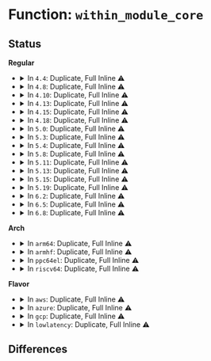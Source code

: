 # Function: <code>within_module_core</code>

## Status
<b>Regular</b>
<ul>
<li>
<details>
<summary>In <code>4.4</code>: Duplicate, Full Inline ⚠️</summary>

**Collision:** Static Duplication

**Inline:** Full

**Transformation:** False

**Instances:**

```
In kernel/module.c (ffffffff81106821)
Location: include/linux/module.h:506
Inline: True
Inline callers:
  - kernel/module.c:lookup_module_symbol_name
  - kernel/module.c:lookup_module_symbol_attrs
```
```
In kernel/kprobes.c (ffffffff8112dea3)
Location: include/linux/module.h:506
Inline: True
```
```
In kernel/trace/ftrace.c (ffffffff81144de7)
Location: include/linux/module.h:506
Inline: True
Inline callers:
  - kernel/trace/ftrace.c:ftrace_release_mod
```
```
In kernel/jump_label.c (ffffffff8118ae2a)
Location: include/linux/module.h:506
Inline: True
Inline callers:
  - kernel/jump_label.c:jump_label_del_module
  - kernel/jump_label.c:jump_label_module_notify
```
</details>
</li>
<li>
<details>
<summary>In <code>4.8</code>: Duplicate, Full Inline ⚠️</summary>

**Collision:** Static Duplication

**Inline:** Full

**Transformation:** False

**Instances:**

```
In kernel/module.c (ffffffff81111ea3)
Location: include/linux/module.h:508
Inline: True
Inline callers:
  - kernel/module.c:lookup_module_symbol_attrs
  - kernel/module.c:lookup_module_symbol_name
```
```
In kernel/kprobes.c (ffffffff81136125)
Location: include/linux/module.h:508
Inline: True
```
```
In kernel/trace/ftrace.c (ffffffff8114d662)
Location: include/linux/module.h:508
Inline: True
Inline callers:
  - kernel/trace/ftrace.c:ftrace_module_enable
  - kernel/trace/ftrace.c:ftrace_release_mod
```
```
In kernel/jump_label.c (ffffffff8119d939)
Location: include/linux/module.h:508
Inline: True
Inline callers:
  - kernel/jump_label.c:jump_label_module_notify
  - kernel/jump_label.c:jump_label_del_module
```
</details>
</li>
<li>
<details>
<summary>In <code>4.10</code>: Duplicate, Full Inline ⚠️</summary>

**Collision:** Static Duplication

**Inline:** Full

**Transformation:** False

**Instances:**

```
In kernel/module.c (ffffffff81119623)
Location: include/linux/module.h:508
Inline: True
Inline callers:
  - kernel/module.c:lookup_module_symbol_attrs
  - kernel/module.c:lookup_module_symbol_name
```
```
In kernel/kprobes.c (ffffffff8113fea5)
Location: include/linux/module.h:508
Inline: True
```
```
In kernel/trace/ftrace.c (ffffffff811575a2)
Location: include/linux/module.h:508
Inline: True
Inline callers:
  - kernel/trace/ftrace.c:ftrace_module_enable
  - kernel/trace/ftrace.c:ftrace_release_mod
```
```
In kernel/jump_label.c (ffffffff811ad359)
Location: include/linux/module.h:508
Inline: True
Inline callers:
  - kernel/jump_label.c:jump_label_module_notify
  - kernel/jump_label.c:jump_label_del_module
```
</details>
</li>
<li>
<details>
<summary>In <code>4.13</code>: Duplicate, Full Inline ⚠️</summary>

**Collision:** Static Duplication

**Inline:** Full

**Transformation:** False

**Instances:**

```
In kernel/module.c (ffffffff8111af80)
Location: include/linux/module.h:500
Inline: True
Inline callers:
  - kernel/module.c:lookup_module_symbol_attrs
  - kernel/module.c:lookup_module_symbol_name
```
```
In kernel/kprobes.c (ffffffff81141259)
Location: include/linux/module.h:500
Inline: True
```
```
In kernel/trace/ftrace.c (ffffffff8115a71e)
Location: include/linux/module.h:500
Inline: True
Inline callers:
  - kernel/trace/ftrace.c:ftrace_module_enable
  - kernel/trace/ftrace.c:ftrace_release_mod
```
```
In kernel/jump_label.c (ffffffff811b47d2)
Location: include/linux/module.h:500
Inline: True
Inline callers:
  - kernel/jump_label.c:jump_label_module_notify
  - kernel/jump_label.c:jump_label_del_module
```
</details>
</li>
<li>
<details>
<summary>In <code>4.15</code>: Duplicate, Full Inline ⚠️</summary>

**Collision:** Static Duplication

**Inline:** Full

**Transformation:** False

**Instances:**

```
In kernel/module.c (ffffffff81126500)
Location: include/linux/module.h:500
Inline: True
Inline callers:
  - kernel/module.c:lookup_module_symbol_attrs
  - kernel/module.c:lookup_module_symbol_name
```
```
In kernel/kprobes.c (ffffffff8114e0f9)
Location: include/linux/module.h:500
Inline: True
```
```
In kernel/trace/ftrace.c (ffffffff811673ac)
Location: include/linux/module.h:500
Inline: True
Inline callers:
  - kernel/trace/ftrace.c:ftrace_module_enable
  - kernel/trace/ftrace.c:ftrace_release_mod
```
```
In kernel/jump_label.c (ffffffff811c85d6)
Location: include/linux/module.h:500
Inline: True
Inline callers:
  - kernel/jump_label.c:jump_label_module_notify
  - kernel/jump_label.c:jump_label_del_module
```
</details>
</li>
<li>
<details>
<summary>In <code>4.18</code>: Duplicate, Full Inline ⚠️</summary>

**Collision:** Static Duplication

**Inline:** Full

**Transformation:** False

**Instances:**

```
In kernel/module.c (ffffffff811342b0)
Location: include/linux/module.h:506
Inline: True
Inline callers:
  - kernel/module.c:lookup_module_symbol_attrs
  - kernel/module.c:lookup_module_symbol_name
```
```
In kernel/kprobes.c (ffffffff8115d109)
Location: include/linux/module.h:506
Inline: True
```
```
In kernel/trace/ftrace.c (ffffffff811760c0)
Location: include/linux/module.h:506
Inline: True
Inline callers:
  - kernel/trace/ftrace.c:ftrace_module_enable
  - kernel/trace/ftrace.c:ftrace_release_mod
```
```
In kernel/jump_label.c (ffffffff811e8ade)
Location: include/linux/module.h:506
Inline: True
Inline callers:
  - kernel/jump_label.c:jump_label_module_notify
  - kernel/jump_label.c:jump_label_del_module
```
</details>
</li>
<li>
<details>
<summary>In <code>5.0</code>: Duplicate, Full Inline ⚠️</summary>

**Collision:** Static Duplication

**Inline:** Full

**Transformation:** False

**Instances:**

```
In kernel/module.c (ffffffff8113fa90)
Location: include/linux/module.h:517
Inline: True
Inline callers:
  - kernel/module.c:lookup_module_symbol_attrs
  - kernel/module.c:lookup_module_symbol_name
```
```
In kernel/kprobes.c (ffffffff81169b09)
Location: include/linux/module.h:517
Inline: True
```
```
In kernel/trace/ftrace.c (ffffffff81183d00)
Location: include/linux/module.h:517
Inline: True
Inline callers:
  - kernel/trace/ftrace.c:ftrace_module_enable
  - kernel/trace/ftrace.c:ftrace_release_mod
```
```
In kernel/jump_label.c (ffffffff811f980d)
Location: include/linux/module.h:517
Inline: True
Inline callers:
  - kernel/jump_label.c:jump_label_module_notify
  - kernel/jump_label.c:jump_label_del_module
```
</details>
</li>
<li>
<details>
<summary>In <code>5.3</code>: Duplicate, Full Inline ⚠️</summary>

**Collision:** Static Duplication

**Inline:** Full

**Transformation:** False

**Instances:**

```
In kernel/module.c (ffffffff8114adc2)
Location: include/linux/module.h:540
Inline: True
Inline callers:
  - kernel/module.c:lookup_module_symbol_attrs
  - kernel/module.c:lookup_module_symbol_name
```
```
In kernel/kprobes.c (ffffffff81176133)
Location: include/linux/module.h:540
Inline: True
```
```
In kernel/trace/ftrace.c (ffffffff81190a84)
Location: include/linux/module.h:540
Inline: True
Inline callers:
  - kernel/trace/ftrace.c:ftrace_module_enable
  - kernel/trace/ftrace.c:ftrace_release_mod
```
```
In kernel/jump_label.c (ffffffff8121174b)
Location: include/linux/module.h:540
Inline: True
Inline callers:
  - kernel/jump_label.c:jump_label_module_notify
  - kernel/jump_label.c:jump_label_del_module
```
```
In fs/fs_context.c (ffffffff8130a0fe)
Location: include/linux/module.h:540
Inline: True
Inline callers:
  - fs/fs_context.c:logfc
```
</details>
</li>
<li>
<details>
<summary>In <code>5.4</code>: Duplicate, Full Inline ⚠️</summary>

**Collision:** Static Duplication

**Inline:** Full

**Transformation:** False

**Instances:**

```
In kernel/module.c (ffffffff81156a22)
Location: include/linux/module.h:539
Inline: True
Inline callers:
  - kernel/module.c:lookup_module_symbol_attrs
  - kernel/module.c:lookup_module_symbol_name
```
```
In kernel/kprobes.c (ffffffff81181fe3)
Location: include/linux/module.h:539
Inline: True
```
```
In kernel/trace/ftrace.c (ffffffff8119ca84)
Location: include/linux/module.h:539
Inline: True
Inline callers:
  - kernel/trace/ftrace.c:ftrace_module_enable
  - kernel/trace/ftrace.c:ftrace_release_mod
```
```
In kernel/jump_label.c (ffffffff8121eb1b)
Location: include/linux/module.h:539
Inline: True
Inline callers:
  - kernel/jump_label.c:jump_label_module_notify
  - kernel/jump_label.c:jump_label_del_module
```
```
In fs/fs_context.c (ffffffff8131d16e)
Location: include/linux/module.h:539
Inline: True
Inline callers:
  - fs/fs_context.c:logfc
```
</details>
</li>
<li>
<details>
<summary>In <code>5.8</code>: Duplicate, Full Inline ⚠️</summary>

**Collision:** Static Duplication

**Inline:** Full

**Transformation:** False

**Instances:**

```
In kernel/module.c (ffffffff811675c2)
Location: include/linux/module.h:560
Inline: True
Inline callers:
  - kernel/module.c:lookup_module_symbol_attrs
  - kernel/module.c:lookup_module_symbol_name
```
```
In kernel/kprobes.c (ffffffff81197ed6)
Location: include/linux/module.h:560
Inline: True
```
```
In kernel/trace/ftrace.c (ffffffff811b2c53)
Location: include/linux/module.h:560
Inline: True
Inline callers:
  - kernel/trace/ftrace.c:ftrace_module_enable
  - kernel/trace/ftrace.c:ftrace_release_mod
```
```
In kernel/jump_label.c (ffffffff8124b1de)
Location: include/linux/module.h:560
Inline: True
Inline callers:
  - kernel/jump_label.c:jump_label_del_module
  - kernel/jump_label.c:jump_label_add_module
```
</details>
</li>
<li>
<details>
<summary>In <code>5.11</code>: Duplicate, Full Inline ⚠️</summary>

**Collision:** Static Duplication

**Inline:** Full

**Transformation:** False

**Instances:**

```
In kernel/module.c (ffffffff81163d87)
Location: include/linux/module.h:570
Inline: True
Inline callers:
  - kernel/module.c:lookup_module_symbol_attrs
  - kernel/module.c:lookup_module_symbol_name
```
```
In kernel/kprobes.c (ffffffff811950e0)
Location: include/linux/module.h:570
Inline: True
```
```
In kernel/trace/ftrace.c (ffffffff811b06c3)
Location: include/linux/module.h:570
Inline: True
Inline callers:
  - kernel/trace/ftrace.c:ftrace_module_enable
  - kernel/trace/ftrace.c:ftrace_release_mod
```
```
In kernel/jump_label.c (ffffffff8125563e)
Location: include/linux/module.h:570
Inline: True
Inline callers:
  - kernel/jump_label.c:jump_label_del_module
  - kernel/jump_label.c:jump_label_add_module
```
</details>
</li>
<li>
<details>
<summary>In <code>5.13</code>: Duplicate, Full Inline ⚠️</summary>

**Collision:** Static Duplication

**Inline:** Full

**Transformation:** False

**Instances:**

```
In kernel/module.c (ffffffff81164b37)
Location: include/linux/module.h:557
Inline: True
Inline callers:
  - kernel/module.c:lookup_module_symbol_attrs
  - kernel/module.c:lookup_module_symbol_name
```
```
In kernel/kprobes.c (ffffffff811960f0)
Location: include/linux/module.h:557
Inline: True
```
```
In kernel/trace/ftrace.c (ffffffff811b0fc3)
Location: include/linux/module.h:557
Inline: True
Inline callers:
  - kernel/trace/ftrace.c:ftrace_module_enable
  - kernel/trace/ftrace.c:ftrace_release_mod
```
```
In kernel/trace/trace.c (ffffffff811c00d5)
Location: include/linux/module.h:557
Inline: True
Inline callers:
  - kernel/trace/trace.c:trace_check_vprintf
```
```
In kernel/jump_label.c (ffffffff81259b3e)
Location: include/linux/module.h:557
Inline: True
Inline callers:
  - kernel/jump_label.c:jump_label_del_module
  - kernel/jump_label.c:jump_label_add_module
```
</details>
</li>
<li>
<details>
<summary>In <code>5.15</code>: Duplicate, Full Inline ⚠️</summary>

**Collision:** Static Duplication

**Inline:** Full

**Transformation:** False

**Instances:**

```
In kernel/module.c (ffffffff8118a357)
Location: include/linux/module.h:568
Inline: True
Inline callers:
  - kernel/module.c:lookup_module_symbol_attrs
  - kernel/module.c:lookup_module_symbol_name
```
```
In kernel/kprobes.c (ffffffff811bf06a)
Location: include/linux/module.h:568
Inline: True
```
```
In kernel/trace/ftrace.c (ffffffff811dae53)
Location: include/linux/module.h:568
Inline: True
Inline callers:
  - kernel/trace/ftrace.c:ftrace_module_enable
  - kernel/trace/ftrace.c:ftrace_release_mod
```
```
In kernel/trace/trace.c (ffffffff811eaad8)
Location: include/linux/module.h:568
Inline: True
Inline callers:
  - kernel/trace/trace.c:trace_check_vprintf
```
```
In kernel/jump_label.c (ffffffff812958ae)
Location: include/linux/module.h:568
Inline: True
Inline callers:
  - kernel/jump_label.c:jump_label_del_module
  - kernel/jump_label.c:jump_label_add_module
```
</details>
</li>
<li>
<details>
<summary>In <code>5.19</code>: Duplicate, Full Inline ⚠️</summary>

**Collision:** Static Duplication

**Inline:** Full

**Transformation:** False

**Instances:**

```
In kernel/module/main.c (ffffffff8119022a)
Location: include/linux/module.h:571
Inline: True
Inline callers:
  - kernel/module/main.c:is_module_address
```
```
In kernel/module/kallsyms.c (ffffffff811919a4)
Location: include/linux/module.h:571
Inline: True
Inline callers:
  - kernel/module/kallsyms.c:lookup_module_symbol_attrs
  - kernel/module/kallsyms.c:lookup_module_symbol_name
```
```
In kernel/kprobes.c (ffffffff811f242c)
Location: include/linux/module.h:571
Inline: True
```
```
In kernel/trace/ftrace.c (ffffffff81210dea)
Location: include/linux/module.h:571
Inline: True
Inline callers:
  - kernel/trace/ftrace.c:ftrace_module_enable
  - kernel/trace/ftrace.c:ftrace_release_mod
```
```
In kernel/trace/trace.c (ffffffff812228f8)
Location: include/linux/module.h:571
Inline: True
Inline callers:
  - kernel/trace/trace.c:trace_check_vprintf
```
```
In kernel/jump_label.c (ffffffff812eaba1)
Location: include/linux/module.h:571
Inline: True
Inline callers:
  - kernel/jump_label.c:jump_label_del_module
  - kernel/jump_label.c:jump_label_add_module
```
</details>
</li>
<li>
<details>
<summary>In <code>6.2</code>: Duplicate, Full Inline ⚠️</summary>

**Collision:** Static Duplication

**Inline:** Full

**Transformation:** False

**Instances:**

```
In arch/x86/kernel/callthunks.c (ffffffff810bebff)
Location: include/linux/module.h:578
Inline: True
Inline callers:
  - arch/x86/kernel/callthunks.c:is_coretext
```
```
In kernel/module/main.c (ffffffff811cd57a)
Location: include/linux/module.h:578
Inline: True
Inline callers:
  - kernel/module/main.c:is_module_address
```
```
In kernel/module/kallsyms.c (ffffffff811cf034)
Location: include/linux/module.h:578
Inline: True
Inline callers:
  - kernel/module/kallsyms.c:lookup_module_symbol_attrs
  - kernel/module/kallsyms.c:lookup_module_symbol_name
```
```
In kernel/kprobes.c (ffffffff8123914c)
Location: include/linux/module.h:578
Inline: True
```
```
In kernel/trace/ftrace.c (ffffffff8125a291)
Location: include/linux/module.h:578
Inline: True
Inline callers:
  - kernel/trace/ftrace.c:ftrace_module_enable
  - kernel/trace/ftrace.c:ftrace_release_mod
```
```
In kernel/trace/trace.c (ffffffff8126d95b)
Location: include/linux/module.h:578
Inline: True
Inline callers:
  - kernel/trace/trace.c:trace_check_vprintf
```
```
In kernel/jump_label.c (ffffffff81354b11)
Location: include/linux/module.h:578
Inline: True
Inline callers:
  - kernel/jump_label.c:jump_label_del_module
  - kernel/jump_label.c:jump_label_add_module
```
</details>
</li>
<li>
<details>
<summary>In <code>6.5</code>: Duplicate, Full Inline ⚠️</summary>

**Collision:** Static Duplication

**Inline:** Full

**Transformation:** False

**Instances:**

```
In arch/x86/kernel/callthunks.c (0)
Location: include/linux/module.h:626
Inline: True
Inline callers:
  - arch/x86/kernel/callthunks.c:is_coretext
```
```
In kernel/module/main.c (0)
Location: include/linux/module.h:626
Inline: True
Inline callers:
  - kernel/module/main.c:__module_address
```
```
In kernel/module/kallsyms.c (0)
Location: include/linux/module.h:626
Inline: True
Inline callers:
  - kernel/module/kallsyms.c:lookup_module_symbol_name
```
```
In kernel/kprobes.c (ffffffff8124d703)
Location: include/linux/module.h:626
Inline: True
```
```
In kernel/trace/ftrace.c (ffffffff81271671)
Location: include/linux/module.h:626
Inline: True
Inline callers:
  - kernel/trace/ftrace.c:ftrace_module_enable
  - kernel/trace/ftrace.c:ftrace_release_mod
```
```
In kernel/trace/trace.c (0)
Location: include/linux/module.h:626
Inline: True
Inline callers:
  - kernel/trace/trace.c:trace_check_vprintf
```
```
In kernel/jump_label.c (0)
Location: include/linux/module.h:626
Inline: True
Inline callers:
  - kernel/jump_label.c:jump_label_del_module
  - kernel/jump_label.c:jump_label_add_module
```
</details>
</li>
<li>
<details>
<summary>In <code>6.8</code>: Duplicate, Full Inline ⚠️</summary>

**Collision:** Static Duplication

**Inline:** Full

**Transformation:** False

**Instances:**

```
In arch/x86/kernel/callthunks.c (0)
Location: include/linux/module.h:628
Inline: True
Inline callers:
  - arch/x86/kernel/callthunks.c:is_coretext
```
```
In kernel/module/main.c (0)
Location: include/linux/module.h:628
Inline: True
Inline callers:
  - kernel/module/main.c:__module_address
```
```
In kernel/module/kallsyms.c (0)
Location: include/linux/module.h:628
Inline: True
Inline callers:
  - kernel/module/kallsyms.c:lookup_module_symbol_name
```
```
In kernel/kprobes.c (ffffffff81267603)
Location: include/linux/module.h:628
Inline: True
```
```
In kernel/trace/ftrace.c (0)
Location: include/linux/module.h:628
Inline: True
Inline callers:
  - kernel/trace/ftrace.c:ftrace_module_enable
  - kernel/trace/ftrace.c:ftrace_release_mod
```
```
In kernel/trace/trace.c (0)
Location: include/linux/module.h:628
Inline: True
Inline callers:
  - kernel/trace/trace.c:trace_check_vprintf
```
```
In kernel/jump_label.c (0)
Location: include/linux/module.h:628
Inline: True
Inline callers:
  - kernel/jump_label.c:jump_label_del_module
  - kernel/jump_label.c:jump_label_add_module
```
</details>
</li>
</ul>
<b>Arch</b>
<ul>
<li>
<details>
<summary>In <code>arm64</code>: Duplicate, Full Inline ⚠️</summary>

**Collision:** Static Duplication

**Inline:** Full

**Transformation:** False

**Instances:**

```
In arch/arm64/kernel/ftrace.c (ffff8000100a1b80)
Location: include/linux/module.h:539
Inline: True
Inline callers:
  - arch/arm64/kernel/ftrace.c:ftrace_make_nop
```
```
In kernel/module.c (ffff8000101c5e4c)
Location: include/linux/module.h:539
Inline: True
Inline callers:
  - kernel/module.c:lookup_module_symbol_attrs
  - kernel/module.c:lookup_module_symbol_name
```
```
In kernel/kprobes.c (ffff8000101f760c)
Location: include/linux/module.h:539
Inline: True
```
```
In kernel/trace/ftrace.c (ffff8000102158d4)
Location: include/linux/module.h:539
Inline: True
Inline callers:
  - kernel/trace/ftrace.c:ftrace_module_enable
  - kernel/trace/ftrace.c:ftrace_release_mod
```
```
In kernel/jump_label.c (ffff8000102aacc4)
Location: include/linux/module.h:539
Inline: True
Inline callers:
  - kernel/jump_label.c:jump_label_module_notify
  - kernel/jump_label.c:jump_label_del_module
```
```
In fs/fs_context.c (ffff8000103d5034)
Location: include/linux/module.h:539
Inline: True
Inline callers:
  - fs/fs_context.c:logfc
```
</details>
</li>
<li>
<details>
<summary>In <code>armhf</code>: Duplicate, Full Inline ⚠️</summary>

**Collision:** Static Duplication

**Inline:** Full

**Transformation:** False

**Instances:**

```
In kernel/module.c (c040d008)
Location: include/linux/module.h:539
Inline: True
Inline callers:
  - kernel/module.c:lookup_module_symbol_attrs
  - kernel/module.c:lookup_module_symbol_name
```
```
In kernel/kprobes.c (c043773c)
Location: include/linux/module.h:539
Inline: True
```
```
In kernel/trace/ftrace.c (c0454628)
Location: include/linux/module.h:539
Inline: True
Inline callers:
  - kernel/trace/ftrace.c:ftrace_module_enable
  - kernel/trace/ftrace.c:ftrace_release_mod
```
```
In fs/fs_context.c (c05aee90)
Location: include/linux/module.h:539
Inline: True
Inline callers:
  - fs/fs_context.c:logfc
```
</details>
</li>
<li>
<details>
<summary>In <code>ppc64el</code>: Duplicate, Full Inline ⚠️</summary>

**Collision:** Static Duplication

**Inline:** Full

**Transformation:** False

**Instances:**

```
In arch/powerpc/kernel/module_64.c (c00000000004e74c)
Location: include/linux/module.h:539
Inline: True
Inline callers:
  - arch/powerpc/kernel/module_64.c:module_trampoline_target
```
```
In kernel/module.c (c00000000022da50)
Location: include/linux/module.h:539
Inline: True
Inline callers:
  - kernel/module.c:lookup_module_symbol_attrs
  - kernel/module.c:lookup_module_symbol_name
```
```
In kernel/kprobes.c (c00000000026dc28)
Location: include/linux/module.h:539
Inline: True
```
```
In kernel/trace/ftrace.c (c0000000002972a4)
Location: include/linux/module.h:539
Inline: True
Inline callers:
  - kernel/trace/ftrace.c:ftrace_module_enable
  - kernel/trace/ftrace.c:ftrace_release_mod
```
```
In kernel/jump_label.c (c00000000035f2fc)
Location: include/linux/module.h:539
Inline: True
Inline callers:
  - kernel/jump_label.c:jump_label_module_notify
  - kernel/jump_label.c:jump_label_del_module
```
```
In fs/fs_context.c (c0000000004d7e54)
Location: include/linux/module.h:539
Inline: True
Inline callers:
  - fs/fs_context.c:logfc
```
</details>
</li>
<li>
<details>
<summary>In <code>riscv64</code>: Duplicate, Full Inline ⚠️</summary>

**Collision:** Static Duplication

**Inline:** Full

**Transformation:** False

**Instances:**

```
In kernel/module.c (ffffffe000146604)
Location: include/linux/module.h:539
Inline: True
Inline callers:
  - kernel/module.c:lookup_module_symbol_attrs
  - kernel/module.c:lookup_module_symbol_name
```
```
In kernel/trace/ftrace.c (ffffffe0001755de)
Location: include/linux/module.h:539
Inline: True
Inline callers:
  - kernel/trace/ftrace.c:ftrace_module_enable
  - kernel/trace/ftrace.c:ftrace_release_mod
```
```
In fs/fs_context.c (ffffffe00028f20a)
Location: include/linux/module.h:539
Inline: True
Inline callers:
  - fs/fs_context.c:logfc
```
</details>
</li>
</ul>
<b>Flavor</b>
<ul>
<li>
<details>
<summary>In <code>aws</code>: Duplicate, Full Inline ⚠️</summary>

**Collision:** Static Duplication

**Inline:** Full

**Transformation:** False

**Instances:**

```
In kernel/module.c (ffffffff8114f042)
Location: include/linux/module.h:539
Inline: True
Inline callers:
  - kernel/module.c:lookup_module_symbol_attrs
  - kernel/module.c:lookup_module_symbol_name
```
```
In kernel/kprobes.c (ffffffff8117a603)
Location: include/linux/module.h:539
Inline: True
```
```
In kernel/trace/ftrace.c (ffffffff811950a4)
Location: include/linux/module.h:539
Inline: True
Inline callers:
  - kernel/trace/ftrace.c:ftrace_module_enable
  - kernel/trace/ftrace.c:ftrace_release_mod
```
```
In kernel/jump_label.c (ffffffff8121716b)
Location: include/linux/module.h:539
Inline: True
Inline callers:
  - kernel/jump_label.c:jump_label_module_notify
  - kernel/jump_label.c:jump_label_del_module
```
```
In fs/fs_context.c (ffffffff8131574e)
Location: include/linux/module.h:539
Inline: True
Inline callers:
  - fs/fs_context.c:logfc
```
</details>
</li>
<li>
<details>
<summary>In <code>azure</code>: Duplicate, Full Inline ⚠️</summary>

**Collision:** Static Duplication

**Inline:** Full

**Transformation:** False

**Instances:**

```
In kernel/module.c (ffffffff811422f2)
Location: include/linux/module.h:539
Inline: True
Inline callers:
  - kernel/module.c:lookup_module_symbol_attrs
  - kernel/module.c:lookup_module_symbol_name
```
```
In kernel/kprobes.c (ffffffff8116d7a3)
Location: include/linux/module.h:539
Inline: True
```
```
In kernel/trace/ftrace.c (ffffffff811881b4)
Location: include/linux/module.h:539
Inline: True
Inline callers:
  - kernel/trace/ftrace.c:ftrace_module_enable
  - kernel/trace/ftrace.c:ftrace_release_mod
```
```
In kernel/jump_label.c (ffffffff81209ecb)
Location: include/linux/module.h:539
Inline: True
Inline callers:
  - kernel/jump_label.c:jump_label_module_notify
  - kernel/jump_label.c:jump_label_del_module
```
```
In fs/fs_context.c (ffffffff8130633e)
Location: include/linux/module.h:539
Inline: True
Inline callers:
  - fs/fs_context.c:logfc
```
</details>
</li>
<li>
<details>
<summary>In <code>gcp</code>: Duplicate, Full Inline ⚠️</summary>

**Collision:** Static Duplication

**Inline:** Full

**Transformation:** False

**Instances:**

```
In kernel/module.c (ffffffff8114cef2)
Location: include/linux/module.h:539
Inline: True
Inline callers:
  - kernel/module.c:lookup_module_symbol_attrs
  - kernel/module.c:lookup_module_symbol_name
```
```
In kernel/kprobes.c (ffffffff811783d3)
Location: include/linux/module.h:539
Inline: True
```
```
In kernel/trace/ftrace.c (ffffffff81192e74)
Location: include/linux/module.h:539
Inline: True
Inline callers:
  - kernel/trace/ftrace.c:ftrace_module_enable
  - kernel/trace/ftrace.c:ftrace_release_mod
```
```
In kernel/jump_label.c (ffffffff81214f0b)
Location: include/linux/module.h:539
Inline: True
Inline callers:
  - kernel/jump_label.c:jump_label_module_notify
  - kernel/jump_label.c:jump_label_del_module
```
```
In fs/fs_context.c (ffffffff8131353e)
Location: include/linux/module.h:539
Inline: True
Inline callers:
  - fs/fs_context.c:logfc
```
</details>
</li>
<li>
<details>
<summary>In <code>lowlatency</code>: Duplicate, Full Inline ⚠️</summary>

**Collision:** Static Duplication

**Inline:** Full

**Transformation:** False

**Instances:**

```
In kernel/module.c (ffffffff81159c3a)
Location: include/linux/module.h:539
Inline: True
Inline callers:
  - kernel/module.c:lookup_module_symbol_attrs
  - kernel/module.c:lookup_module_symbol_name
```
```
In kernel/kprobes.c (ffffffff81185ca3)
Location: include/linux/module.h:539
Inline: True
```
```
In kernel/trace/ftrace.c (ffffffff811a0a04)
Location: include/linux/module.h:539
Inline: True
Inline callers:
  - kernel/trace/ftrace.c:ftrace_module_enable
  - kernel/trace/ftrace.c:ftrace_release_mod
```
```
In kernel/jump_label.c (ffffffff81223ebb)
Location: include/linux/module.h:539
Inline: True
Inline callers:
  - kernel/jump_label.c:jump_label_module_notify
  - kernel/jump_label.c:jump_label_del_module
```
```
In fs/fs_context.c (ffffffff81324d8e)
Location: include/linux/module.h:539
Inline: True
Inline callers:
  - fs/fs_context.c:logfc
```
</details>
</li>
</ul>

## Differences
